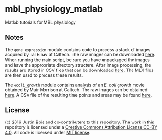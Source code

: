 # mbl_physiology_matlab
Matlab tutorials for MBL physiology

## Notes
The `gene_expression` module contains code to process a stack of images acquired by Tal Einav at Caltech.  The raw images can be downloaded [here](http://bois.caltech.edu/bootcamp/2016-05-13_tal_dryrun.zip).  When running the main script, be sure you have unpackaged the images and have the appropriate directory structure.  After image processing, the results are stored in CSV files that can be downloaded [here](http://bois.caltech.edu/bootcamp/gene_expression_dryrun.zip).  The MLX files are then used to process these results.

The `ecoli_growth` module contains analysis of an *E. coli* growth movie obtained by Muir Morrison at Caltech.  The raw images can be obtained [here](http://bois.caltech.edu/bootcamp/2016-04-03-muir_dryrun.zip).  A CSV file of the resulting time points and areas may be found [here](http://bois.caltech.edu/bootcamp/ecoli_growth.csv).

## License
(c) 2016 Justin Bois and co-contributers to this repository. The work in this repository is licensed under a [Creative Commons Attribution License CC-BY 4.0](https://creativecommons.org/licenses/by/4.0/).  All code is licensed under [MIT license](https://opensource.org/licenses/MIT).
